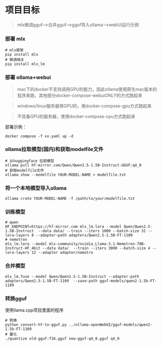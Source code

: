 # 项目目标
> mlx微调gguf-->合并gguf-->gguf导入ollama-->webUI运行示例

### 部署 mlx
```
# mlx框架
pip install mlx
# 微调相关
pip install mlx_lm
```

### 部署 ollama+webui
> mac下的docker不支持调用GPU的能力，因此ollama使用原生mac版本的程序来跑，其他部分docker-compose-webuiONLY的方式跑起来

> windows/linux服务器带GPU的，用docker-compose-gpu方式跑起来

> 不具备GPU的服务器，使用docker-compose-cpu方式跑起来

部署示例：
```
docker compose -f xx.yaml up -d
```

### ollama拉取模型(国内)和获取modelfile文件

```
# 从huggingface 拉取模型
ollama pull hf-mirror.com/Qwen/Qwen2.5-1.5B-Instruct-GGUF:q4_0
# 获取modelfile文件
ollama show --modelfile YOUR-MODEL-NAME > modelfile.txt
```

### 将一个本地模型导入ollama
```
ollama crate YOUR-MODEL-NAME -f /path/to/your/modelfile.txt
```

### 训练模型
```
# qwen
HF_ENDPOINT=https://hf-mirror.com mlx_lm.lora --model Qwen/Qwen2.5-1.5B-Instruct  --data data/ --train --iters 1000 --batch-size 32 --lora-layers 8 --adapter-path adapters/Qwen2.5-1.5B-FT-1109
# nemotron
mlx_lm.lora --model mlx-community/nvidia_Llama-3.1-Nemotron-70B-Instruct-HF_4bit --data data/  --train --iters 3000 --batch-size 4 --lora-layers 12 --adapter adapter/nemotro
```

### 合并模型
```
mlx_lm.fuse --model Qwen/Qwen2.5-1.5B-Instruct --adapter-path adapters/Qwen2.5-1.5B-FT-1109  --save-path gguf-models/qwen2-1.5b-FT-1109
```
### 转换gguf
使用llama.cpp项目里面的程序
```
# 转换
python convert-hf-to-gguf.py ../ollama-openWebUI/gguf-models/qwen2-1.5b-FT-1109
# 量化
./quantize old-gguf-f16.gguf new-gguf-q4_0.gguf q4_0
```
